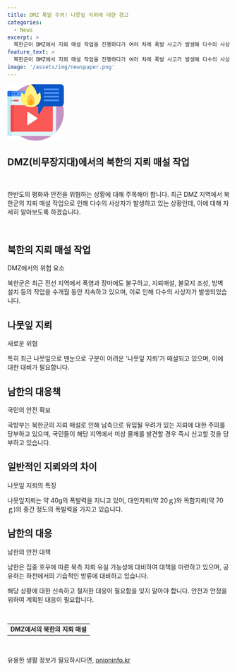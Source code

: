 ```yaml
---
title: DMZ 폭발 주의! 나뭇잎 지뢰에 대한 경고
categories:
  - News
excerpt: >
  북한군이 DMZ에서 지뢰 매설 작업을 진행하다가 여러 차례 폭발 사고가 발생해 다수의 사상자가 생겼다. 특히 나뭇잎 지뢰를 매설하는데, 이는 맨눈으로 구분이 어려워 위험하다. 국방부는 이에 대비해 대책을 마련하고 있다. 북한은 이를 통해 남한에 대한 위협을 가하고 있으며, 남북 공유하천과 연결된 지역에 매설된 지뢰로 인해 남측으로 유입될 우려가 있다. 또한 집중 호우에 따른 북측 댐에서의 기습적인 방류 가능성도 대비해야 한다. 국방부는 국민들에게 북한의 유실지뢰에 대비하고 군부대나 경찰서에 발견시 신고할 것을 당부했다.
feature_text: >
  북한군이 DMZ에서 지뢰 매설 작업을 진행하다가 여러 차례 폭발 사고가 발생해 다수의 사상자가 생겼다. 특히 나뭇잎 지뢰를 매설하는데, 이는 맨눈으로 구분이 어려워 위험하다. 국방부는 이에 대비해 대책을 마련하고 있다. 북한은 이를 통해 남한에 대한 위협을 가하고 있으며, 남북 공유하천과 연결된 지역에 매설된 지뢰로 인해 남측으로 유입될 우려가 있다. 또한 집중 호우에 따른 북측 댐에서의 기습적인 방류 가능성도 대비해야 한다. 국방부는 국민들에게 북한의 유실지뢰에 대비하고 군부대나 경찰서에 발견시 신고할 것을 당부했다.
image: '/assets/img/newspaper.png'
---
```


<p><img src="/assets/img/news.png" alt="rentncar 속보" /></p>

<h2>DMZ(비무장지대)에서의 북한의 지뢰 매설 작업</h2>

<p data-ke-size="size16">&nbsp;</p>

<p>한반도의 평화와 안전을 위협하는 상황에 대해 주목해야 합니다. 최근 DMZ 지역에서 북한군의 지뢰 매설 작업으로 인해 다수의 사상자가 발생하고 있는 상황인데, 이에 대해 자세히 알아보도록 하겠습니다. </p>

<p data-ke-size="size16">&nbsp;</p>

<h2>북한의 지뢰 매설 작업</h2>

<p data-ke-size="size16">DMZ에서의 위험 요소</p>

<p>북한군은 최근 전선 지역에서 폭염과 장마에도 불구하고, 지뢰매설, 불모지 조성, 방벽 설치 등의 작업을 수개월 동안 지속하고 있으며, 이로 인해 다수의 사상자가 발생되었습니다. </p>

<h2>나뭇잎 지뢰</h2>

<p data-ke-size="size16">새로운 위협</p>

<p>특히 최근 나뭇잎으로 맨눈으로 구분이 어려운 '나뭇잎 지뢰'가 매설되고 있으며, 이에 대한 대비가 필요합니다. </p>

<h2>남한의 대응책</h2>

<p data-ke-size="size16">국민의 안전 확보</p>

<p>국방부는 북한군의 지뢰 매설로 인해 남측으로 유입될 우려가 있는 지뢰에 대한 주의를 당부하고 있으며, 국민들이 해당 지역에서 미상 물체를 발견할 경우 즉시 신고할 것을 당부하고 있습니다.</p>

<h2>일반적인 지뢰와의 차이</h2>

<p data-ke-size="size16">나뭇잎 지뢰의 특징</p>

<p>나뭇잎지뢰는 약 40g의 폭발력을 지니고 있어, 대인지뢰(약 20ｇ)와 목함지뢰(약 70ｇ)의 중간 정도의 폭발력을 가지고 있습니다.</p>

<h2>남한의 대응</h2>

<p data-ke-size="size16">남한의 안전 대책</p>

<p>남한은 집중 호우에 따른 북측 지뢰 유실 가능성에 대비하여 대책을 마련하고 있으며, 공유하는 하천에서의 기습적인 방류에 대비하고 있습니다.</p>

<p>해당 상황에 대한 신속하고 철저한 대응이 필요함을 잊지 말아야 합니다. 안전과 안정을 위하여 계획된 대응이 필요합니다.</p>

<p data-ke-size="size16">&nbsp;</p>

<table>
    <tbody>
        <tr>
            <td style="text-align: center; height: 17px;"><b>DMZ에서의 북한의 지뢰 매설</b></td>
        </tr>
    </tbody>
</table>

<p data-ke-size="size16">&nbsp;</p>
유용한 생활 정보가 필요하시다면, <a href="https://onioninfo.kr" rel="dofollow">onioninfo.kr</a>


